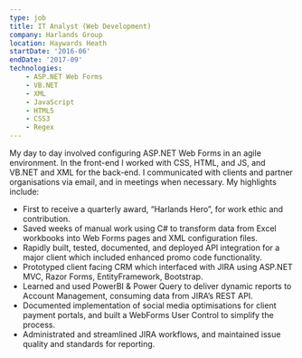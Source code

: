 ```yaml
---
type: job
title: IT Analyst (Web Development)
company: Harlands Group
location: Haywards Heath
startDate: '2016-06'
endDate: '2017-09'
technologies:
    - ASP.NET Web Forms
    - VB.NET
    - XML
    - JavaScript
    - HTML5
    - CSS3
    - Regex
---
```


My day to day involved configuring ASP.NET Web Forms in an agile environment. In the front-end I worked with CSS, HTML, and JS, and VB.NET and XML for the back-end. I communicated with clients and partner organisations via email, and in meetings when necessary. My highlights include:

* First to receive a quarterly award, “Harlands Hero”, for work ethic and contribution. 
* Saved weeks of manual work using C# to transform data from Excel workbooks into Web Forms pages and XML configuration files. 
* Rapidly built, tested, documented, and deployed API integration for a major client which included enhanced promo code functionality. 
* Prototyped client facing CRM which interfaced with JIRA using ASP.NET MVC, Razor Forms, EntityFramework, Bootstrap. 
* Learned and used PowerBI & Power Query to deliver dynamic reports to Account Management, consuming data from JIRA’s REST API. 
* Documented implementation of social media optimisations for client payment portals, and built a WebForms User Control to simplify the process. 
* Administrated and streamlined JIRA workflows, and maintained issue quality and standards for reporting. 
